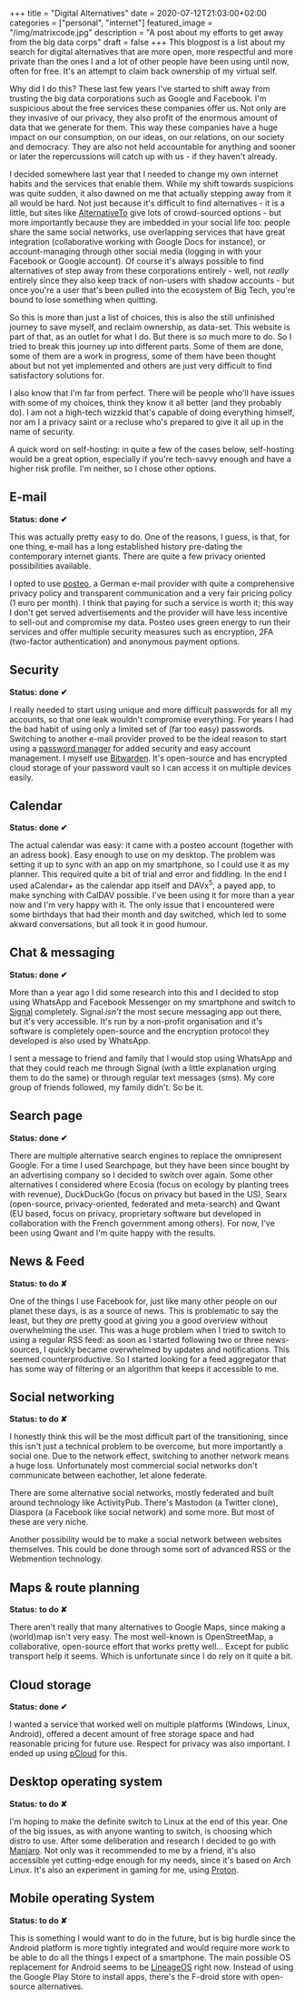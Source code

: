 +++
title =  "Digital Alternatives"
date = 2020-07-12T21:03:00+02:00
categories = ["personal", "internet"]
featured_image = "/img/matrixcode.jpg"
description = "A post about my efforts to get away from the big data corps"
draft = false
+++
This blogpost is a list about my search for digital alternatives that are more open, more respectful and more private than the ones I and a lot of other people have been using until now, often for free. It's an attempt to claim back ownership of my virtual self. 

Why did I do this? These last few years I've started to shift away from trusting the big data corporations such as Google and Facebook. I'm suspicious about the free services these companies offer us. Not only are they invasive of our privacy, they also profit of the enormous amount of data that we generate for them. This way these companies have a huge impact on our consumption, on our ideas, on our relations, on our society and democracy. They are also not held accountable for anything and sooner or later the repercussions will catch up with us - if they haven't already.

<!--more-->

I decided somewhere last year that I needed to change my own internet habits and the services that enable them. While my shift towards suspicions was quite sudden, it also dawned on me that actually stepping away from it all would be hard. Not just because it's difficult to find alternatives - it is a little, but sites like [AlternativeTo](https://alternativeto.net/) give lots of crowd-sourced options - but more importantly because they are imbedded in your social life too: people share the same social networks, use overlapping services that have great integration (collaborative working with Google Docs for instance), or account-managing through other social media (logging in with your Facebook or Google account). Of course it's always possible to find alternatives of step away from these corporations entirely - well, not *really* entirely since they also keep track of non-users with shadow accounts - but once you're a user that's been pulled into the ecosystem of Big Tech, you're bound to lose something when quitting.

So this is more than just a list of choices, this is also the still unfinished journey to save myself, and reclaim ownership, as data-set. This website is part of that, as an outlet for what I do. But there is so much more to do. So I tried to break this journey up into different parts. Some of them are done, some of them are a work in progress, some of them have been thought about but not yet implemented and others are just very difficult to find satisfactory solutions for.

I also know that I'm far from perfect. There will be people who'll have issues with some of my choices, think they know it all better (and they probably do). I am not a high-tech wizzkid that's capable of doing everything himself, nor am I a privacy saint or a recluse who's prepared to give it all up in the name of security.

A quick word on self-hosting: in quite a few of the cases below, self-hosting would be a great option, especially if you're tech-savvy enough and have a higher risk profile. I'm neither, so I chose other options.

## E-mail
**Status: done ✔**

This was actually pretty easy to do. One of the reasons, I guess, is that, for one thing, e-mail has a long established history pre-dating the contemporary internet giants. There are quite a few privacy oriented possibilities available.

I opted to use [posteo](https://posteo.de/en), a German e-mail provider with quite a comprehensive privacy policy and transparent communication and a very fair pricing policy (1 euro per month). I think that paying for such a service is worth it; this way I don't get served advertisements and the provider will have less incentive to sell-out and compromise my data. Posteo uses green energy to run their services and offer multiple security measures such as encryption, 2FA (two-factor authentication) and anonymous payment options.

## Security
**Status: done ✔**

I really needed to start using unique and more difficult passwords for all my accounts, so that one leak wouldn't compromise everything. For years I had the bad habit of using only a limited set of (far too easy) passwords. Switching to another e-mail provider proved to be the ideal reason to start using a [password manager](https://en.wikipedia.org/wiki/Password_manager) for added security and easy account management. I myself use [Bitwarden](https://bitwarden.com/). It's open-source and has encrypted cloud storage of your password vault so I can access it on multiple devices easily.

## Calendar
**Status: done ✔**

The actual calendar was easy: it came with a posteo account (together with an adress book). Easy enough to use on my desktop. The problem was setting it up to sync with an app on my smartphone, so I could use it as my planner. This required quite a bit of trial and error and fiddling. In the end I used aCalendar+ as the calendar app itself and DAVx<sup>5</sup>, a payed app, to make synching with CalDAV possible. I've been using it for more than a year now and I'm very happy with it. The only issue that I encountered were some birthdays that had their month and day switched, which led to some akward conversations, but all took it in good humour.

## Chat & messaging
**Status: done ✔**

More than a year ago I did some research into this and I decided to stop using WhatsApp and Facebook Messenger on my smartphone and switch to [Signal](https://signal.org/) completely. Signal *isn't* the most secure messaging app out there, but it's very accessible. It's run by a non-profit organisation and it's software is completely open-source and the encryption protocol they developed is also used by WhatsApp.

I sent a message to friend and family that I would stop using WhatsApp and that they could reach me through Signal (with a little explanation urging them to do the same) or through regular text messages (sms). My core group of friends followed, my family didn't. So be it.

## Search page
**Status: done ✔**

There are multiple alternative search engines to replace the omnipresent Google. For a time I used Searchpage, but they have been since bought by an advertising company so I decided to switch over again. Some other alternatives I considered where Ecosia (focus on ecology by planting trees with revenue), DuckDuckGo (focus on privacy but based in the US), Searx (open-source, privacy-oriented, federated and meta-search) and Qwant (EU based, focus on privacy, proprietary software but developed in collaboration with the French government among others). For now, I've been using Qwant and I'm quite happy with the results.

## News & Feed
**Status: to do ✘**

One of the things I use Facebook for, just like many other people on our planet these days, is as a source of news. This is problematic to say the least, but they *are* pretty good at giving you a good overview without overwhelming the user. This was a huge problem when I tried to switch to using a regular RSS feed: as soon as I started following two or three news-sources, I quickly became overwhelmed by updates and notifications. This seemed counterproductive. So I started looking for a feed aggregator that has some way of filtering or an algorithm that keeps it accessible to me.

## Social networking
**Status: to do ✘**

I honestly think this will be the most difficult part of the transitioning, since this isn't just a technical problem to be overcome, but more importantly a social one. Due to the network effect, switching to another network means a huge loss. Unfortunately most commercial social networks don't communicate between eachother, let alone federate.

There are some alternative social networks, mostly federated and built around technology like ActivityPub. There's Mastodon (a Twitter clone), Diaspora (a Facebook like social network) and some more. But most of these are very niche.

Another possibility would be to make a social network between websites themselves. This could be done through some sort of advanced RSS or the Webmention technology.

## Maps & route planning
**Status: to do ✘**

There aren't really that many alternatives to Google Maps, since making a (world)map isn't very easy. The most well-known is OpenStreetMap, a collaborative, open-source effort that works pretty well... Except for public transport help it seems. Which is unfortunate since I do rely on it quite a bit.

## Cloud storage
**Status: done ✔**

I wanted a service that worked well on multiple platforms (Windows, Linux, Android), offered a decent amount of free storage space and had reasonable pricing for future use. Respect for privacy was also important. I ended up using [pCloud](https://www.pcloud.com/eu) for this.

## Desktop operating system
**Status: to do ✘**

I'm hoping to make the definite switch to Linux at the end of this year. One of the big issues, as with anyone wanting to switch, is choosing which distro to use. After some deliberation and research I decided to go with [Manjaro](https://manjaro.org/). Not only was it recommended to me by a friend, it's also accessible yet cutting-edge enough for my needs, since it's based on Arch Linux. It's also an experiment in gaming for me, using [Proton](https://github.com/ValveSoftware/Proton).

## Mobile operating System
**Status: to do ✘**

This is something I would want to do in the future, but is big hurdle since the Android platform is more tightly integrated and would require more work to be able to do all the things I expect of a smartphone. The main possible OS replacement for Android seems to be [LineageOS](https://lineageos.org/) right now. Instead of using the Google Play Store to install apps, there's the F-droid store with open-source alternatives.